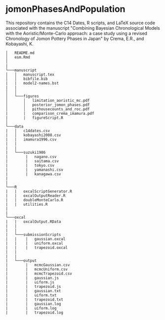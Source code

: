 # jomonPhasesAndPopulation
This repository contains the C14 Dates, R scripts, and LaTeX source code associated with the manuscript "Combining Bayesian Chronological Models with the Aoristic/Monte-Carlo approach: a case study using a revised Chronology of Jomon Pottery Phases in Japan" by Crema, E.R., and Kobayashi, K.

```
│   README.md
│   esm.Rmd       
│
|
└───manuscript
│   │   manuscript.tex
│   │   bibfile.bib
|   |   model2-names.bst
|   |   
│   │
│   └───figures
│       │   limitation_aoristic_mc.pdf
│       │   posterior_jomon_phases.pdf
│       │   pithousecounts_and_roc.pdf
|       |   comparison_crema_imamura.pdf
|       |   figureScript.R 
│   
└───data
|   │   c14dates.csv
|   │   kobayashi2008.csv
|   |   imamura1996.csv
|   |   
|   |
|   └───suzuki1986
|        |   nagano.csv
|        |   saitama.csv
|        |   tokyo.csv  
|        |   yamanashi.csv
|        |   kanagawa.csv   
|
|
└───R
|   |   oxcalScriptGenerator.R
|   |   oxcalOutputReader.R
|   |   doubleMonteCarlo.R
|   |   utilities.R
|
|
└───oxcal
|   |   oxcalOutput.RData
|   | 
|   |
|   └───submissionScripts
|   |    |   gaussian.oxcal
|   |    |   uniform.oxcal
|   |    |   trapezoid.oxcal
|   | 
|   |
|   └───output
|        |   mcmcGaussian.csv
|        |   mcmcUniform.csv  
|        |   mcmcTrapezoid.csv  
|        |   gaussian.js
|        |   uiform.js  
|        |   trapezoid.js 
|        |   gaussian.txt
|        |   uiform.txt  
|        |   trapezoid.txt  
|        |   gaussian.log
|        |   uiform.log  
|        |   trapezoid.log  
```

